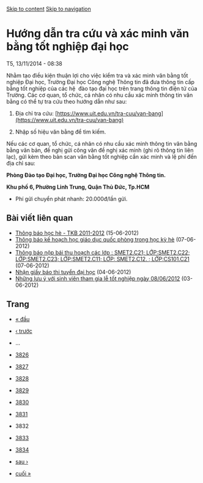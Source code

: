 [Skip to content](https://daa.uit.edu.vn/thongbao/huong-dan-tra-cuu-va-xac-minh-van-bang-tot-nghiep-dai-hoc?page=3831#main)
 [Skip to navigation](https://daa.uit.edu.vn/thongbao/huong-dan-tra-cuu-va-xac-minh-van-bang-tot-nghiep-dai-hoc?page=3831#main-nav)

Hướng dẫn tra cứu và xác minh văn bằng tốt nghiệp đại học
=========================================================

T5, 13/11/2014 - 08:38

Nhằm tạo điều kiện thuận lợi cho việc kiểm tra và xác minh văn bằng tốt nghiệp Đại học, Trường Đại học Công nghệ Thông tin đã đưa thông tin cấp bằng tốt nghiệp của các hệ  đào tạo đại học trên trang thông tin điện tử của Trường. Các cơ quan, tổ chức, cá nhân có nhu cầu xác minh thông tin văn bằng có thể tự tra cứu theo hướng dẫn như sau:

1.  Địa chỉ tra cứu: [https://www.uit.edu.vn/tra-cuu/van-bang](https://www.uit.edu.vn/tra-cuu/van-bang)
    
2.  Nhập số hiệu văn bằng để tìm kiếm.

Nếu các cơ quan, tổ chức, cá nhân có nhu cầu xác minh thông tin văn bằng bằng văn bản, đề nghị gửi công văn đề nghị xác minh (ghi rõ thông tin liên lạc), gửi kèm theo bản scan văn bằng tốt nghiệp cần xác minh và lệ phí đến địa chỉ sau:  

**Phòng Đào tạo Đại học, Trường Đại học Công nghệ Thông tin.**

**Khu phố 6, Phường Linh Trung, Quận Thủ Đức, Tp.HCM**

*   Phí gửi chuyển phát nhanh: 20.000đ/lần gửi.

Bài viết liên quan
------------------

*   [Thông báo học hè - TKB 2011-2012](https://daa.uit.edu.vn/thongbao/thong-bao-hoc-he-tkb-2011-2012)
     (15-06-2012)
*   [Thông báo kế hoạch học giáo dục quốc phòng trong học kỳ hè](https://daa.uit.edu.vn/thongbao/thong-bao-ke-hoach-hoc-giao-duc-quoc-phong-trong-hoc-ky-he)
     (07-06-2012)
*   [Thông báo nộp bái thu hoạch các lớp : SMET2.C21; LỚP:SMET2.C22; LỚP:SMET2.C23; LỚP:SMET2.C11; LỚP: SMET2.C12. ; LỚP:CS101.C21](https://daa.uit.edu.vn/thongbao/thong-bao-nop-bai-thu-hoach-cac-lop-smet2c21-lopsmet2c22-lopsmet2c23-lopsmet2c11-lop)
     (07-06-2012)
*   [Nhận giấy báo thi tuyển đại học](https://daa.uit.edu.vn/thongbao/nhan-giay-bao-thi-tuyen-dai-hoc)
     (04-06-2012)
*   [Những lưu ý với sinh viên tham gia lễ tốt nghiệp ngày 08/06/2012](https://daa.uit.edu.vn/thongbao/nhung-luu-y-voi-sinh-vien-tham-gia-le-tot-nghiep-ngay-08062012)
     (03-06-2012)

Trang
-----

*   [« đầu](https://daa.uit.edu.vn/thongbao/huong-dan-tra-cuu-va-xac-minh-van-bang-tot-nghiep-dai-hoc "Đến trang đầu tiên")
    
*   [‹ trước](https://daa.uit.edu.vn/thongbao/huong-dan-tra-cuu-va-xac-minh-van-bang-tot-nghiep-dai-hoc?page=3830 "Đến trang kế trước")
    
*   …
*   [3826](https://daa.uit.edu.vn/thongbao/huong-dan-tra-cuu-va-xac-minh-van-bang-tot-nghiep-dai-hoc?page=3825 "Đến trang 3826")
    
*   [3827](https://daa.uit.edu.vn/thongbao/huong-dan-tra-cuu-va-xac-minh-van-bang-tot-nghiep-dai-hoc?page=3826 "Đến trang 3827")
    
*   [3828](https://daa.uit.edu.vn/thongbao/huong-dan-tra-cuu-va-xac-minh-van-bang-tot-nghiep-dai-hoc?page=3827 "Đến trang 3828")
    
*   [3829](https://daa.uit.edu.vn/thongbao/huong-dan-tra-cuu-va-xac-minh-van-bang-tot-nghiep-dai-hoc?page=3828 "Đến trang 3829")
    
*   [3830](https://daa.uit.edu.vn/thongbao/huong-dan-tra-cuu-va-xac-minh-van-bang-tot-nghiep-dai-hoc?page=3829 "Đến trang 3830")
    
*   [3831](https://daa.uit.edu.vn/thongbao/huong-dan-tra-cuu-va-xac-minh-van-bang-tot-nghiep-dai-hoc?page=3830 "Đến trang 3831")
    
*   3832
*   [3833](https://daa.uit.edu.vn/thongbao/huong-dan-tra-cuu-va-xac-minh-van-bang-tot-nghiep-dai-hoc?page=3832 "Đến trang 3833")
    
*   [3834](https://daa.uit.edu.vn/thongbao/huong-dan-tra-cuu-va-xac-minh-van-bang-tot-nghiep-dai-hoc?page=3833 "Đến trang 3834")
    
*   [sau ›](https://daa.uit.edu.vn/thongbao/huong-dan-tra-cuu-va-xac-minh-van-bang-tot-nghiep-dai-hoc?page=3832 "Đến trang kế sau")
    
*   [cuối »](https://daa.uit.edu.vn/thongbao/huong-dan-tra-cuu-va-xac-minh-van-bang-tot-nghiep-dai-hoc?page=3833 "Đến trang cuối cùng")